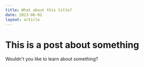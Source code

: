 ```yaml
---
title: What about this title?
date: 2023-06-02
layout: article
---
```


# This is a post about something

Wouldn't you like to learn about something?

